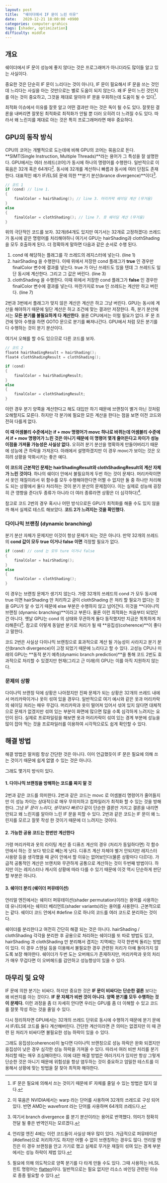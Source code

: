 ```yaml
---
layout: post
title:  "쉐이더에서 IF 문이 느린 이유"
date:   2020-12-21 18:00:00 +0900
categories: computer-grahics
tags: [shader, optimization]
difficulty: middle
---
```

## 개요
쉐이더에서 IF 문이 성능에 좋지 않다는 것은 프로그래머가 아니더라도 많이들 알고 있는 사실이다.

중요한 것은 단순히 IF 문이 느리다는 것이 아니다, IF 문이 필요해서 IF 문을 쓰는 것인데 느리다는 사실을 아는 것만으로는 별로 도움이 되지 않는다.
왜 IF 문이 느린 것인지를 아는 것이 중요하고, 그것을 제대로 알아야 IF 문을 우회하는데 도움이 될 수 있다[^1].

최적화 이슈에서 이유를 잘못 알고 어떤 결과만 아는 것은 독이 될 수도 있다. 잘못된 결론을 내버리면 잘못된 최적화로 최적화가 안될 뿐 더러 오히려 더 느려질 수도 있다. 따라서 왜 느린지를 제대로 아는 것은 특히 프로그래머라면 매우 중요하다.

## GPU의 동작 방식
CPU의 코어는 개별적으로 도는데에 비해 GPU의 코어는 묶음으로 돈다. **SIMT(Single Instruction, Multiple Threads)**라는 용어가 그 특성을 잘 설명한다. GPU에서는 여러 쓰레드(코어)가 동시에 하나의 명령어를 수행한다. 일반적으로 이 묶음은 32개 혹은 64개다[^2]. 동시에 32개를 계산하니 빠름과 동시에 여러 단점도 존재한다. 대표적인 예가 IF/ELSE 문에 의한 **분기 분산(brance divergence)**이다[^branch_divergence].

```cpp
// 코드 1
if (cond) // line 1.
{
    finalColor = hairShading(); // line 3. 머리카락 쉐이딩 계산 (무거움)
}
else
{
    finalColor = clothShading(); // line 7. 옷 쉐이딩 계산 (무거움)
}
```

위의 극단적인 코드를 보자. 32개(64개도 있지만 여기서는 32개로 고정하겠다) 쓰레드가 동시에 같은 명령어를 처리해야하니 여기서 GPU는 hairShading과 clothShading을 모두 호출하게 된다.
더 정확하게 말하면 다음과 같은 순서로 수행 된다.

1. cond 에 해당하는 플래그를 각 쓰레드의 레지스터에 넣는다. (line 1)
2. hairShading 을 수행한다. 이때 위에서 저장한 cond 플래그가 **true** 인 경우만 finalColor 변수에 결과를 넣는다. true 가 아닌 쓰레드도 있을 텐데 그 쓰레드도 일단 동시에 계산한다. 그리고 그 값은 버린다. (line 3)
3. clothShading 을 수행한다. 이때 위에서 저장한 cond 플래그가 **false** 인 경우만 finalColor 변수에 결과를 넣는다. 마찬가지로 true 인 쓰레드는 계산만 하고 버린다. (line 7)

2번과 3번에서 플래그가 맞지 않은 계산은 계산은 하고 그냥 버린다. GPU는 동시에 계산을 해야하기 때문에 일단 계산은 하고 조건에 맞는 결과만 저장한다. 즉, 분기 분산에서는 **모든 분기를 불필요하게 다 계산한다**.
물론 CPU에서는 이럴 필요가 없다. IF 문 조건에 맞아 수행을 하면 GOTO 문으로 분기를 빠져나간다. GPU에서 처럼 모든 분기를 다 수행하는 것이 분기 분산이다.

여기서 오해를 할 수도 있으므로 다른 코드를 보자.

```cpp
// 코드 2
float4 hairShadingResult = hairShading();
float4 clothShadingResult = clothShading();

if (cond)
{
    finalColor = hairShadingResult;
}
else
{
    finalColor = clothShadingResult;
}
```

이런 경우 분기 양쪽을 계산한다고 해도 대입만 하기 때문에 브랜칭이 별거 아닌 것처럼 오해할지도 모른다. 하지만 각 분기에 필요한 모든 계산을 한다는 점을 보면 이전 코드와 전혀 다를게 없다.

**이 때 어셈블리 수준에서는 if + mov 명령어가 movc 하나로 바뀌는데 어셈블리 수준에서 if + mov 명령어가 느린 것은 아니기 때문에 이 명령어 몇개 줄어든다고 차이가 성능 이점을 가져올 가능성은 사실상 없다.** 오히려 분기 분산을 명확하게 만들어버리기 때문에 성능에 큰 하락을 가져온다. 아래에서 설명하겠지만 이 경우 movc가 보이는 것은 오히려 상황을 악화시키는 좋은 예다.

**이 코드의 근본적인 문제는 hairShadingResult와 clothShadingResult의 계산 자체가 느린 것이다**. 하나의 쉐이더 안에서 불필요하게 두번 하는 것이 문제다. 머리카락이면서 옷인 재질이라서 위 함수를 모두 수행해야한다면 어쩔 수 없지만 둘 중 하나만 처리해도 되는 상황에서 둘다 처리하는 것이 분기 분산의 문제점이다. 이는 실제로 성능에 굉장히 큰 영향을 준다(두 종류가 아니라 더 여러 종류라면 상황은 더 심각하다)[^ue4].

참고로 코드 2번의 경우 혹시나 어떤 방식으로든 GPU가 최적화를 해줄 수도 있지 않을까 해서 실제로 테스트 해보았다. **코드 2가 느려지는 것을 확인했다.**

### 다이나믹 브랜칭 (dynamic branching)
분기 분산 자체가 문제지만 이것이 항상 문제가 되는 것은 아니다. 만약 32개의 쓰레드의 **cond 값이 모두 true 이거나 false 이면** 걱정할 필요가 없다.

```cpp
if (cond) // cond 는 모두 ture 이거나 false
{
    finalColor = hairShading();
}
else
{
    finalColor = clothShading();
}
```

이 경우는 브랜칭 문제가 생기지 않는다. 가령 32개의 쓰레드의 cond 가 모두 동시에 true 이면 hairShading 만 처리하고 굳이 clothShading 은 처리 할 필요가 없다는 것을 GPU가 알 수 있기 때문에 else 부분은 수행하지 않고 넘어간다. 이것을 **다아나믹 브랜칭 (dynamic branching)**이라고 부른다. 물론 이런 최적화는 처음부터 되었던건 아니다. 옛날 GPU는 cond 의 상태와 무관하게 둘다 동작했지만 지금은 똑똑하게 처리해준다[^flatten]. 참고로 이렇게 동일반 분기로 처리가 될 때 **응집성(coherence)**이 좋다고 말한다.

코드 2번은 사실상 다이나믹 브랜칭으로 효과적으로 계산 될 가능성이 사라지고 분기 분산(branch divergence)이 고정 되었기 때문에 느리다고 할 수 있다. 고성능 CPU나 미래의 GPU는 **동적 분기 예측(dynamic branch prediction)**을 통해 코드 2번도 효과적으로 처리할 수 있겠지만 현재(그리고 근 미래)의 GPU는 이를 아직 지원하지 않는다.

### 문제의 상황
다이나믹 브랜칭 덕에 상황은 나아졌지만 진짜 문제가 되는 상황은 32개의 쓰레드 내에서 머리카락이거나 옷이 섞여 있을 경우다. 일반적으로 여기 예시와 같은 옷과 머리카락의 쉐이딩 처리는 매우 무겁다.
머리카락과 옷이 떨어져 있어서 섞여 있지 않다면 대체적으로 문제가 없겠지만 섞여 있는 부분이 화면에 많으면 많을 수록 심각하게 느려지는 요인이 된다. 실제로 프로파일링을 해보면 옷과 머리카락이 섞여 있는 경계 부분에 성능을 많이 잡아 먹는 것을 프로파일러를 이용하여 시각적으로도 쉽게 확인할 수 있다.

## 해결 방법
해결 방법은 말처럼 항상 간단한 것은 아니다. 이미 언급했듯이 IF 문은 필요에 의해 쓰는 것이기 때문에 쉽게 없앨 수 있는 것은 아니다.

그래도 몇가지 방식이 있다.

#### 1. 다이나믹 브랜칭을 방해하는 코드를 짜지 말 것
2번과 같은 코드를 의미한다. 2번과 같은 코드는 movc 로 어셈블리 명령어가 줄어들지만 이 성능 차이는 상대적으로 매우 무의미하고 컴파일러가 최적화 할 수 있는 것을 방해한다. 그냥 *IF 문이 느리다*, *생각보다 빠르다* 같이 단순한 결론만 가지고 결론을 내리면 안되고 왜 느린지를 알아야 느린 IF 문을 피할 수 있다. 2번과 같은 코드는 IF 문이 왜 느린지를 모르고 잘못 작성 한 것이기 때문에 더 느려지는 것이다.

#### 2. 가능한 공용 코드는 한번만 계산한다
가령 머리카락과 옷의 라이팅 계산 중 디퓨즈 계산의 경우 (처리가 동일하다면) 각 함수 안에서 하는 것 보다 밖으로 빼는게 낫다. 디퓨즈 계산 자체야 별거 안되지만 레지스터 사용량 등을 생각했을 때 굳이 안에서 할 이유는 없어보인다(물론 상황마다 다르다).
가급적 공통적인 계산은 브랜치와 무관하게 공통으로 계산하는 것이 두번째 방법이다. 하지만 이는 레지스터나 캐시의 상황에 따라 다를 수 있기 때문에 이것 역시 단순하게 판단할 부분은 아니다.

#### 3. 쉐이더 분리 (쉐이더 퍼뮤테이션)
언리얼 엔진에서는 쉐이더 퍼뮤테이션(shader permutation)이라는 용어를 사용하는데 유니티에서는 쉐이더 베리언트(shader variants)라는 용어를 사용한다. 근본적으로는 같다. 쉐이더 코드 안에서 #define 으로 하나의 코드를 여러 코드로 분리하는 것이다.

쉐이더를 분리한다고 여전히 간단히 해결 되는 것은 아니다. hairShading / clothShading 각각을 분리한 후 공용으로 처리하는 쉐이더를 또 따로 방법도 있고,
hairShading 과 clothShading 만 분리해서 겹치는 지역에는 각각 한번씩 돌리는 방법이 있다. 이 경우 스텐실 등을 이용해서 불필요한 경우 관련된 처리가 아예 돌아가지 않도록 보장 해야한다.
쉐이더가 두번 도는 오버헤드가 존재하지만, 머리카락과 옷의 처리가 매우 무겁다면 이 오버헤드를 감안하고 성능향상이 있을 수 있다.

## 마무리 및 요약
IF 문에 의한 분기는 비싸다. 하지만 중요한 것은 **IF 문이 비싸다는 단순한 결론** 보다는 왜 비싼지를 아는 것이다. **IF 문 자체가 비싼 것이 아니다. 양쪽 분기를 모두 수행하는 것이 문제다.** 이런 과정을 좀 더 자세히 안다면 우리는 GPU를 좀 더 이해할 수 있고 코드를 잘못 작성 하는 것을 줄일 수 있다.

다시 정리하자면 GPU에서는 32개의 쓰레드 단위로 동시에 수행하기 때문에 분기 문에서 IF/ELSE 코드를 둘다 계산해버린다. 간단한 계산이라면 큰 의미는 없겠지만 이 때 관련 된 처리가 비싸다면 불필요한 성능 하락이 있을 수 있다.

그래도 응집성(coherence)이 높다면 다이나믹 브랜칭으로 성능 하락은 완화 되겠지만 응집성이 낮은 경우 심각한 성능 하락을 가져올 수 있다. 따라서 여러 비싼 처리를 분기 처리할 때는 매우 조심해야한다. 이에 대한 해결 방법은 여러가지가 있지만 항상 그렇게 단순한 것은 아니기 때문에 위험성을 항상 염두하는 것이 중요하고 엄밀한 테스트를 이용해서 상황에 맞는 방법을 잘 찾아 최적화 해야한다.

[^1]: IF 문은 필요에 의해서 쓰는 것이기 때문에 IF 자체를 줄일 수 있는 방법은 많지 않다.
[^2]: 이 묶음은 NVIDIA에서는 warp 라는 단어를 사용하며 32개의 쓰레드로 구성 되어 있다. 반면 AMD는 wavefront 라는 단어를 사용하며 64개의 쓰레드다.
[^flatten]: 필요에 의해 의도적으로 양쪽 분기를 다 타게 만들 수도 있다. 그때 사용하는 HLSL 힌트 명령어는 [flatten](https://docs.microsoft.com/en-us/windows/win32/direct3dhlsl/dx-graphics-hlsl-if)이다. 일반적으로는 필요 없지만 리소스 바인딩 관련된 이슈로 종종 필요할 수 있다.
[^ue4]: 언리얼 엔진 4에는 이런 코드들이 사실상 매우 많이 있다. 가급적으로 퍼뮤테이션(#define)으로 처리하기도 하지만 어쩔 수 없이 브랜칭하는 경우도 많다. 언리얼 엔진은 이 경우 브랜칭을 안고 가기로 했고 실제로 무거운 재질이 섞여 있는 경계 부분에서는 성능 하락이 제법 있다.
[^branch_divergence]: 여기서 branch divergence 를 분기 분산이라는 용어로 번역했다. 의미가 정확히 전달 될 좋은 번역인지는 모르겠다.
